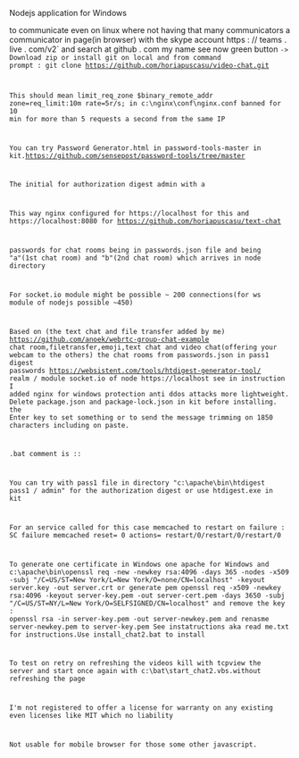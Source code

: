 Nodejs application for Windows

to communicate even on linux where not having that many communicators a communicator in page(in browser) with the skype account https : // teams . live . com/v2` and search at github . com my name see now green button <Code>-> Download zip or install git on local and from command prompt : git clone https://github.com/horiapuscasu/video-chat.git

 This should mean limit_req_zone $binary_remote_addr zone=req_limit:10m rate=5r/s; in c:\nginx\conf\nginx.conf banned for 10 min for more than 5 requests a second from the same IP
 
You can try Password Generator.html in password-tools-master in kit.https://github.com/sensepost/password-tools/tree/master

The initial for authorization digest admin with a

This way nginx configured for https://localhost for this and https://localhost:8080 for https://github.com/horiapuscasu/text-chat

passwords for chat rooms being in passwords.json file and being "a"(1st chat room) and "b"(2nd chat room) which arrives in node directory

For socket.io module might be possible ~ 200 connections(for ws module of nodejs possible ~450)

Based on (the text chat and file transfer added by me) https://github.com/anoek/webrtc-group-chat-example chat room,filetransfer,emoji,text chat and video chat(offering your webcam to the others) the chat rooms from passwords.json in pass1 digest passwords https://websistent.com/tools/htdigest-generator-tool/ realm / module socket.io of node https://localhost see in instruction
I added nginx for windows protection anti ddos attacks more lightweight.
Delete package.json and package-lock.json in kit before installing.
the Enter key to set something or to send the message trimming on 1850 characters including on paste.

.bat comment is  ::

You can try with pass1 file in directory "c:\apache\bin\htdigest pass1 / admin" for the authorization digest or use htdigest.exe in kit

For an service called for this case memcached to restart on failure : SC failure memcached reset= 0 actions= restart/0/restart/0/restart/0

To generate one certificate in Windows one apache for Windows and c:\apache\bin\openssl req -new -newkey rsa:4096 -days 365 -nodes -x509 -subj "/C=US/ST=New York/L=New York/O=none/CN=localhost" -keyout server.key -out server.crt
or generate pem openssl req -x509 -newkey rsa:4096 -keyout server-key.pem -out server-cert.pem -days 3650 -subj "/C=US/ST=NY/L=New York/O=SELFSIGNED/CN=localhost" and remove the key : openssl rsa -in server-key.pem -out server-newkey.pem and renasme server-newkey.pem to server-key.pem
See instatructions aka read me.txt for instructions.Use install_chat2.bat to install

To test on retry on refreshing the videos kill with tcpview the server and start once again with c:\bat\start_chat2.vbs.without refreshing the page

I'm not registered to offer a license for warranty on any existing even licenses like MIT which no liability

Not usable for mobile browser  for those some other javascript.

